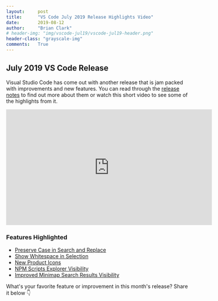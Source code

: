 ```yaml
---
layout:     post
title:      "VS Code July 2019 Release Highlights Video"
date:       2019-08-12
author:     "Brian Clark"
# header-img: "img/vscode-jul19/vscode-jul19-header.png"
header-class: "grayscale-img"
comments:   True
---
```


## July 2019 VS Code Release
Visual Studio Code has come out with another release that is jam packed with improvements and new features. You can read through the [release notes](https://code.visualstudio.com/updates/v1_37?WT.mc_id=clarkio-blog-brcl) to find out more about them or watch this short video to see some of the highlights from it.

<iframe width="560" height="315" src="https://www.youtube.com/embed/BPhzEbugqsM" frameborder="0" allow="accelerometer; autoplay; encrypted-media; gyroscope; picture-in-picture" allowfullscreen></iframe>


### Features Highlighted

- [Preserve Case in Search and Replace](https://code.visualstudio.com/updates/v1_37#_preserve-case-in-find-and-replace?WT.mc_id=clarkio-blog-brcl)
- [Show Whitespace in Selection](https://code.visualstudio.com/updates/v1_37#_show-whitespace-in-selection?WT.mc_id=clarkio-blog-brcl)
- [New Product Icons](https://code.visualstudio.com/updates/v1_37#_new-product-icons?WT.mc_id=clarkio-blog-brcl)
- [NPM Scripts Explorer Visibility](https://code.visualstudio.com/updates/v1_37#_npm-scripts-explorer-visible-by-default?WT.mc_id=clarkio-blog-brcl)
- [Improved Minimap Search Results Visibility](https://code.visualstudio.com/updates/v1_37#_improved-minimap-search-results-visibility?WT.mc_id=clarkio-blog-brcl)


What's your favorite feature or improvement in this month's release? Share it below 👇

